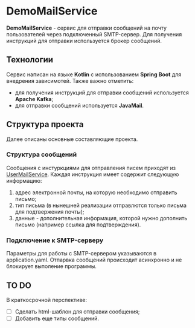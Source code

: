 # DemoMailService #

**DemoMailService** - сервис для отправки сообщений на почту пользователей через подключенный 
SMTP-сервер. Для получения инструкций для отправки используется брокер сообщений.

## Технологии ##
Сервис написан на языке **Kotlin** с использованием **Spring Boot** для внедрения зависимотей. Также важно отметить:
* для получения инструкций для отправки сообщений используется **Apache Kafka**;
* для отправки сообщений используется **JavaMail**.

## Структура проекта ##
Далее описаны основные составляющие проекта.

### Структура сообщений ###
Сообщения с инстуркциями для отправления писем приходят из [UserMailService](https://github.com/Octopus122/UserMailService).
Каждая инструкция имеет содержит следующую информацию:
1. адрес электронной почты, на которую необходимо отправить письмо;
2. тип письма (в нынешней реализации отправлются только письма для подтвержения почты);
3. данные - дополнительная информация, которой нужно дополнить письмо (например ссылка для подтверждения).
### Подключение к SMTP-серверу ###
Параметры для работы с SMTP-сервером указываются в application.yaml. Отпарвка сообщений происходит асинхронно 
и не блокирует выполение программы.
## TO DO ##
В краткосрочной перспективе:
- [ ] Сделать html-шаблон для отправки сообщения;
- [ ] Добавить еще типы сообщений.
